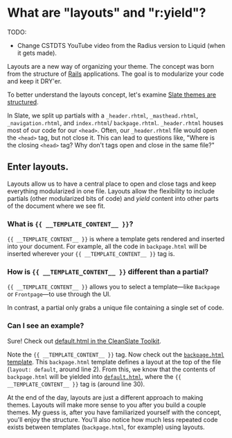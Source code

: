 # What are "layouts" and "r:yield"?

TODO:

  * Change CSTDTS YouTube video from the Radius version to Liquid (when it gets made).

Layouts are a new way of organizing your theme. The concept was born from the structure of [Rails](http://rubyonrails.org/) applications. The goal is to modularize your code and keep it DRY'er.

To better understand the layouts concept, let's examine [Slate themes are structured](https://github.com/wvuweb/slate-toolkit/tree/master/default-theme/html5_rhtml).

In Slate, we split up partials with a `_header.rhtml`, `_masthead.rhtml`, `_navigation.rhtml`, and `index.rhtml`/ `backpage.rhtml`. `_header.rhtml` houses most of our code for our `<head>`. Often, our `_header.rhtml` file would open the `<head>` tag, but not close it. This can lead to questions like, "Where is the closing `<head>` tag? Why don't tags open and close in the same file?"

## Enter layouts.

Layouts allow us to have a central place to open and close tags and keep everything modularized in one file. Layouts allow the flexibility to include partials (other modularized bits of code) and _yield_ content into other parts of the document where we see fit.

### What is `{{ __TEMPLATE_CONTENT__ }}`?

`{{ __TEMPLATE_CONTENT__ }}` is where a template gets rendered and inserted into your document. For example, all the code in `backpage.html` will be inserted wherever your `{{ __TEMPLATE_CONTENT__ }}` tag is.

### How is `{{ __TEMPLATE_CONTENT__ }}` different than a partial?

`{{ __TEMPLATE_CONTENT__ }}` allows you to select a template—like `Backpage` or `Frontpage`—to use through the UI.

In contrast, a partial only grabs a unique file containing a single set of code.

### Can I see an example?

Sure! Check out [default.html in the CleanSlate Toolkit](https://github.com/wvuweb/cleanslate-toolkit/blob/liquid/views/layouts/default.html).

Note the `{{ __TEMPLATE_CONTENT__ }}` tag. Now check out the [`backpage.html` template](https://github.com/wvuweb/cleanslate-toolkit/blob/liquid/views/backpage.html). This `backpage.html` template defines a layout at the top of the file (`layout: default`, around line 2). From this, we know that the contents of `backpage.html` will be yielded into [`default.html`](https://github.com/wvuweb/cleanslate-toolkit/blob/liquid/views/layouts/default.html), where the `{{ __TEMPLATE_CONTENT__ }}` tag is (around line 30).

At the end of the day, layouts are just a different approach to making themes. Layouts will make more sense to you after you build a couple themes. My guess is, after you have familiarized yourself with the concept, you'll enjoy the structure. You'll also notice how much less repeated code exists between templates (`backpage.html`, for example) using layouts.
